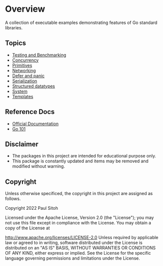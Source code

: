 # Overview

A collection of executable examples demonstrating features of Go standard libraries.

## Topics

* [Testing and Benchmarking](./docs/testing.md)
* [Concurrency](./docs/concurrent.md)
* [Primitives](./docs/primitives.md)
* [Networking](./docs/network.md)
* [Defer and panic](./docs/panic.md)
* [Serialization](./docs/serialization.md)
* [Structured datatypes](./docs/structs.md)
* [System](./docs/system.md)
* [Templates](./docs/templates.md)

## Reference Docs

* [Official Documentation](https://go.dev/doc/)
* [Go 101](https://go101.org/article/101.html)

## Disclaimer

* The packages in this project are intended for educational purpose only.
* This package is constantly updated and items may be removed and modified without warning.

## Copyright

Unless otherwise specificed, the copyright in this project are assigned as follows.

Copyright 2022 Paul Sitoh

Licensed under the Apache License, Version 2.0 (the "License"); you may not use this file except in compliance with the License. You may obtain a copy of the License at

http://www.apache.org/licenses/LICENSE-2.0
Unless required by applicable law or agreed to in writing, software distributed under the License is distributed on an "AS IS" BASIS, WITHOUT WARRANTIES OR CONDITIONS OF ANY KIND, either express or implied. See the License for the specific language governing permissions and limitations under the License.